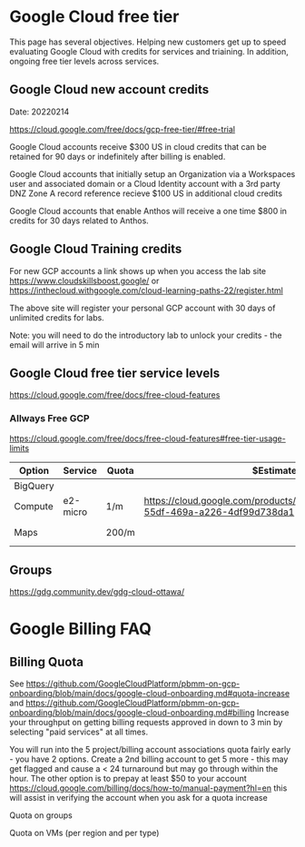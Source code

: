 # Google Cloud free tier
This page has several objectives.  Helping new customers get up to speed evaluating Google Cloud with credits for services and triaining.  In addition, ongoing free tier levels across services.

## Google Cloud new account credits
Date: 20220214

https://cloud.google.com/free/docs/gcp-free-tier/#free-trial

Google Cloud accounts receive $300 US in cloud credits that can be retained for 90 days or indefinitely after billing is enabled.

Google Cloud accounts that initially setup an Organization via a Workspaces user and associated domain or a Cloud Identity account with a 3rd party DNZ Zone A record reference recieve $100 US in additional cloud credits

Google Cloud accounts that enable Anthos will receive a one time $800 in credits for 30 days related to Anthos.

## Google Cloud Training credits
For new GCP accounts a link shows up when you access the lab site https://www.cloudskillsboost.google/  or https://inthecloud.withgoogle.com/cloud-learning-paths-22/register.html

The above site will register your personal GCP account with 30 days of unlimited credits for labs.

Note: you will need to do the introductory lab to unlock your credits - the email will arrive in 5 min


## Google Cloud free tier service levels
https://cloud.google.com/free/docs/free-cloud-features

### Allways Free GCP
https://cloud.google.com/free/docs/free-cloud-features#free-tier-usage-limits

Option | Service | Quota | $Estimate | Details
---|---|---|---|---
BigQuery | | | | 
Compute | e2-micro | 1/m | https://cloud.google.com/products/calculator#id=0a2faebd-55df-469a-a226-4df99d738da1 |only us-west-1 us-central1 us-east-1 
Maps | | 200/m | | https://developers.google.com/maps/billing-and-pricing/billing#monthly

## Groups
https://gdg.community.dev/gdg-cloud-ottawa/


# Google Billing FAQ
## Billing Quota
See https://github.com/GoogleCloudPlatform/pbmm-on-gcp-onboarding/blob/main/docs/google-cloud-onboarding.md#quota-increase and https://github.com/GoogleCloudPlatform/pbmm-on-gcp-onboarding/blob/main/docs/google-cloud-onboarding.md#billing
Increase your throughput on getting billing requests approved in down to 3 min by selecting "paid services" at all times.

You will run into the 5 project/billing account associations quota fairly early - you have 2 options.  Create a 2nd billing account to get 5 more - this may get flagged and cause a < 24 turnaround but may go through within the hour.  The other option is to prepay at least $50 to your account https://cloud.google.com/billing/docs/how-to/manual-payment?hl=en this will assist in verifying the account when you ask for a quota increase

Quota on groups

Quota on VMs (per region and per type)

